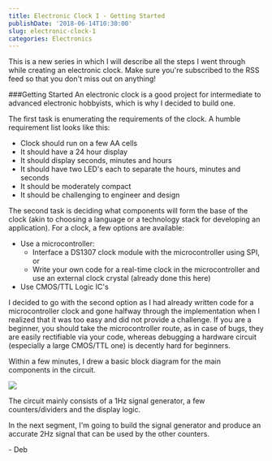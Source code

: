 ```yaml
---
title: Electronic Clock I - Getting Started
publishDate: '2018-06-14T10:30:00'
slug: electronic-clock-1
categories: Electronics
---
```


This is a new series in which I will describe all the steps I went through while creating an electronic clock. Make sure you're subscribed to the RSS feed so that you don't miss out on anything!

###Getting Started
An electronic clock is a good project for intermediate to advanced electronic hobbyists, which is why I decided to build one.

The first task is enumerating the requirements of the clock. A humble requirement list looks like this:

- Clock should run on a few AA cells
- It should have a 24 hour display
- It should display seconds, minutes and hours
- It should have two LED's each to separate the hours, minutes and seconds
- It should be moderately compact
- It should be challenging to engineer and design

The second task is deciding what components will form the base of the clock (akin to choosing a language or a technology stack for developing an application). For a clock, a few options are available:

- Use a microcontroller:
  - Interface a DS1307 clock module with the microcontroller using SPI, or
  - Write your own code for a real-time clock in the microcontroller and use an external clock crystal (already done this here)
- Use CMOS/TTL Logic IC's

I decided to go with the second option as I had already written code for a microcontroller clock and gone halfway through the implementation when I realized that it was too easy and did not provide a challenge. If you are a beginner, you should take the microcontroller route, as in case of bugs, they are easily rectifiable via your code, whereas debugging a hardware circuit (especially a large CMOS/TTL one) is decently hard for beginners.

Within a few minutes, I drew a basic block diagram for the main components in the circuit.

![]({static}res/disp.png)

The circuit mainly consists of a 1Hz signal generator, a few counters/dividers and the display logic. 

In the next segment, I'm going to build the signal generator and produce an accurate 2Hz signal that can be used by the other counters.

\- Deb
